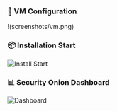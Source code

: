 ### 🔧 VM Configuration
!(screenshots/vm.png)

### 📦 Installation Start
![Install Start](screenshots/install-start.png)

### 📊 Security Onion Dashboard
![Dashboard](screenshots/dashboard.png)
